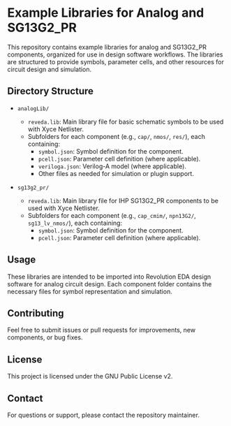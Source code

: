 # Example Libraries for Analog and SG13G2_PR

This repository contains example libraries for analog and SG13G2_PR components, organized for use in design software workflows. The libraries are structured to provide symbols, parameter cells, and other resources for circuit design and simulation.

## Directory Structure

- `analogLib/`
  - `reveda.lib`: Main library file for basic schematic symbols to be used with Xyce Netlister.
  - Subfolders for each component (e.g., `cap/`, `nmos/`, `res/`), each containing:
    - `symbol.json`: Symbol definition for the component.
    - `pcell.json`: Parameter cell definition (where applicable).
    - `veriloga.json`: Verilog-A model (where applicable).
    - Other files as needed for simulation or plugin support.

- `sg13g2_pr/`
  - `reveda.lib`: Main library file for IHP SG13G2_PR components to be used with Xyce Netlister. 
  - Subfolders for each component (e.g., `cap_cmim/`, `npn13G2/`, `sg13_lv_nmos/`), each containing:
    - `symbol.json`: Symbol definition for the component.
    - `pcell.json`: Parameter cell definition (where applicable).

## Usage

These libraries are intended to be imported into Revolution EDA design software for analog circuit design. Each component folder contains the necessary files for symbol representation and simulation.

## Contributing

Feel free to submit issues or pull requests for improvements, new components, or bug fixes.

## License
This project is licensed under the GNU Public License v2.

## Contact

For questions or support, please contact the repository maintainer.
